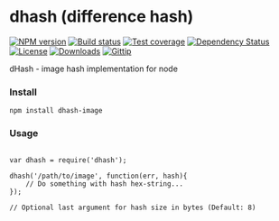 dhash (difference hash)
=========

[![NPM version][npm-image]][npm-url]
[![Build status][travis-image]][travis-url]
[![Test coverage][coveralls-image]][coveralls-url]
[![Dependency Status][david-image]][david-url]
[![License][license-image]][license-url]
[![Downloads][downloads-image]][downloads-url]
[![Gittip][gittip-image]][gittip-url]

dHash - image hash implementation for node

### Install

```
npm install dhash-image
```

### Usage

```

var dhash = require('dhash');

dhash('/path/to/image', function(err, hash){
	// Do something with hash hex-string...
});

// Optional last argument for hash size in bytes (Default: 8)

```

[gitter-image]: https://badges.gitter.im/mgmtio/dhash-image.png
[gitter-url]: https://gitter.im/mgmtio/dhash-image
[npm-image]: https://img.shields.io/npm/v/dhash-image.svg?style=flat-square
[npm-url]: https://npmjs.org/package/dhash-image
[github-tag]: http://img.shields.io/github/tag/mgmtio/dhash-image.svg?style=flat-square
[github-url]: https://github.com/mgmtio/dhash-image/tags
[travis-image]: https://img.shields.io/travis/mgmtio/dhash-image.svg?style=flat-square
[travis-url]: https://travis-ci.org/mgmtio/dhash-image
[coveralls-image]: https://img.shields.io/coveralls/mgmtio/dhash-image.svg?style=flat-square
[coveralls-url]: https://coveralls.io/r/mgmtio/dhash-image
[david-image]: http://img.shields.io/david/mgmtio/dhash-image.svg?style=flat-square
[david-url]: https://david-dm.org/mgmtio/dhash-image
[license-image]: http://img.shields.io/npm/l/dhash-image.svg?style=flat-square
[license-url]: LICENSE
[downloads-image]: http://img.shields.io/npm/dm/dhash-image.svg?style=flat-square
[downloads-url]: https://npmjs.org/package/dhash-image
[gittip-image]: https://img.shields.io/gratipay/jonathanong.svg?style=flat-square
[gittip-url]: https://gratipay.com/jonathanong/
